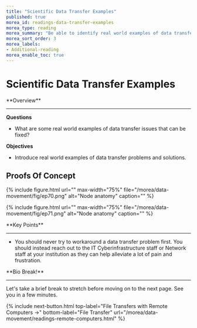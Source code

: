 ```yaml
---
title: "Scientific Data Transfer Examples"
published: true
morea_id: readings-data-transfer-examples
morea_type: reading
morea_summary: "Be able to identify real world examples of data transfer issues that can be fixed."
morea_sort_order: 3
morea_labels:
- Additional-reading
morea_enable_toc: true
---
```


# Scientific Data Transfer Examples

<div class="alert alert-success mt-3" role="alert" markdown="1">
<i class="fa-solid fa-globe fa-xl"></i> **Overview**
<hr/>
 
**Questions**
  * What are some real world examples of data transfer issues that can be fixed? 

 **Objectives**
  * Introduce real world examples of data transfer problems and solutions. 

</div>

## Proofs Of Concept

{% include figure.html url="" max-width="75%" file="/morea/data-movement/fig/ep70.png" alt="Node anatomy" caption="" %}

{% include figure.html url="" max-width="75%" file="/morea/data-movement/fig/ep71.png" alt="Node anatomy" caption="" %}

<div class="alert alert-success mt-3" role="alert" markdown="1">
<i class="fa-solid fa-globe fa-xl"></i> **Key Points**
<hr/>

  * You should never try to workaround a data transfer problem first. You should instead reach out to the IT Cyberinfrastructure staff or Network staff at your institution as they can help alleviate a lot of pain and frustration.
</div>

<div class="alert alert-warning" role="alert" markdown="1">
<i class="fa-solid fa-circle-info fa-xl"></i> **Bio Break!**
<hr/>
Let's take a brief break to stretch before moving on to the next page.  See you in a few minutes.
</div>

{% include next-button.html
  top-label="File Transfers with Remote Computers ->"
  bottom-label="File Transfer"
  url="/morea/data-movement/readings-remote-computers.html" %}
